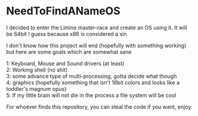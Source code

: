 # NeedToFindANameOS

I decided to enter the Limine master-race and create an OS using it. It will be 64bit I guess because x86 is considered a sin

I don't know how this project will end (hopefully with something working) but here are some goals which are somewhat sane

1: Keyboard, Mouse and Sound drivers (at least)  
2: Working shell (no shit)  
3: some advance type of multi-processing, gotta decide what though  
4: graphics (hopefully something that isn't 16bit colors and looks like a toddler's magnum opus)  
5: If my little brain will not die in the process a file system will be cool  

For whoever finds this repository, you can steal the code if you want, enjoy.
